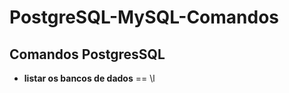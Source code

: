 # PostgreSQL-MySQL-Comandos

<h2>Comandos PostgresSQL</h2>
<ul>
<li><strong>listar os bancos de dados</strong> == \l</li>


</ul>
